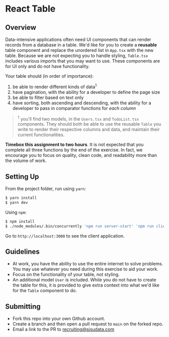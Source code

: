 # React Table
## Overview

Data-intensive applications often need UI components that can render records from a database in a table. We'd like for you to create a **reusable** table component and replace the unordered list in `App.tsx` with the new table. Because we are not expecting you to handle styling, `Table.tsx` includes various imports that you may want to use. These components are for UI only and do not have functionality.

Your table should (in order of importance):
1. be able to render different kinds of data<sup>1</sup>
2. have pagination, with the ability for a developer to define the page size
3. be able to filter based on text only
4. have sorting, both ascending and descending, with the ability for a developer to pass in comparator functions for _each column_

><sup>1</sup> you'll find two models, in the `Users.tsx` and `TodoList.tsx` components. They should both be able to use the reusable `Table` you write to render their respective columns and data, and maintain their current functionalities.

**Timebox this assignment to two hours**. It is not expected that you complete all three functions by the end of the exercise. In fact, we encourage you to focus on quality, clean code, and readability more than the volume of work.
## Setting Up

From the project folder, run using `yarn`:

```bash
$ yarn install
$ yarn dev
```

Using `npm`:

```bash
$ npm install
$ ./node_modules/.bin/concurrently 'npm run server-start' 'npm run client-start'
```

Go to `http://localhost:3000` to see the client application.

## Guidelines

- At work, you have the ability to use the entire internet to solve problems. You may use whatever you need during this exercise to aid your work.
- Focus on the functionality of your table, not styling.
- An additional model `User` is included. While you do not have to create the table for this, it is provided to give extra context into what we'd like for the `Table` component to do.

## Submitting
- Fork this repo into your own Github account.
- Create a branch and then open a pull request to `main` on the forked repo.
- Email a link to the PR to [recruiting@sisudata.com](mailto:recruiting@sisudata.com?subject=Contractor%20project%20submission%20from%20{FIRST_NAME}%20{LAST_NAME})

